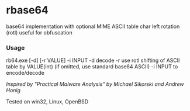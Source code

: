 # rbase64
base64 implementation with optional MIME ASCII table char left rotation (rotl) useful for obfuscation

### Usage
rb64.exe [-d] [-r VALUE] -i INPUT
-d      decode
-r      use rotl shifting of ASCII table by VALUE(int) (if omitted, use standard base64 ASCII)
-i      INPUT to encode/decode

*Inspired by "Practical Malware Analysis" by Michael Sikorski and Andrew Honig*

Tested on win32, Linux, OpenBSD
